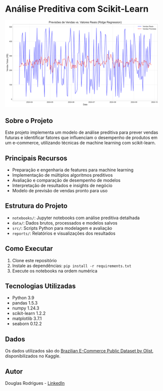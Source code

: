 # Análise Preditiva com Scikit-Learn

![Modelo Preditivo](reports/figures/model_performance.png)

## Sobre o Projeto
Este projeto implementa um modelo de análise preditiva para prever vendas futuras e identificar fatores que influenciam o desempenho de produtos em um e-commerce, utilizando técnicas de machine learning com scikit-learn.

## Principais Recursos
- Preparação e engenharia de features para machine learning
- Implementação de múltiplos algoritmos preditivos
- Avaliação e comparação de desempenho de modelos
- Interpretação de resultados e insights de negócio
- Modelo de previsão de vendas pronto para uso

## Estrutura do Projeto
- `notebooks/`: Jupyter notebooks com análise preditiva detalhada
- `data/`: Dados brutos, processados e modelos salvos
- `src/`: Scripts Python para modelagem e avaliação
- `reports/`: Relatórios e visualizações dos resultados

## Como Executar
1. Clone este repositório
2. Instale as dependências: `pip install -r requirements.txt`
3. Execute os notebooks na ordem numérica

## Tecnologias Utilizadas
- Python 3.9
- pandas 1.5.3
- numpy 1.24.3
- scikit-learn 1.2.2
- matplotlib 3.7.1
- seaborn 0.12.2

## Dados
Os dados utilizados são do [Brazilian E-Commerce Public Dataset by Olist](https://www.kaggle.com/datasets/olistbr/brazilian-ecommerce), disponibilizados no Kaggle.

## Autor
Douglas Rodrigues - [LinkedIn](https://linkedin.com/in/douglasrodriguessilva)
